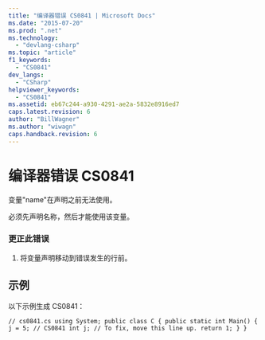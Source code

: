 ```yaml
---
title: "编译器错误 CS0841 | Microsoft Docs"
ms.date: "2015-07-20"
ms.prod: ".net"
ms.technology: 
  - "devlang-csharp"
ms.topic: "article"
f1_keywords: 
  - "CS0841"
dev_langs: 
  - "CSharp"
helpviewer_keywords: 
  - "CS0841"
ms.assetid: eb67c244-a930-4291-ae2a-5832e8916ed7
caps.latest.revision: 6
author: "BillWagner"
ms.author: "wiwagn"
caps.handback.revision: 6
---
```

# 编译器错误 CS0841
变量"name"在声明之前无法使用。  
  
 必须先声明名称，然后才能使用该变量。  
  
### 更正此错误  
  
1.  将变量声明移动到错误发生的行前。  
  
## 示例  
 以下示例生成 CS0841：  
  
```  
// cs0841.cs using System; public class C { public static int Main() { j = 5; // CS0841 int j; // To fix, move this line up. return 1; } }  
```